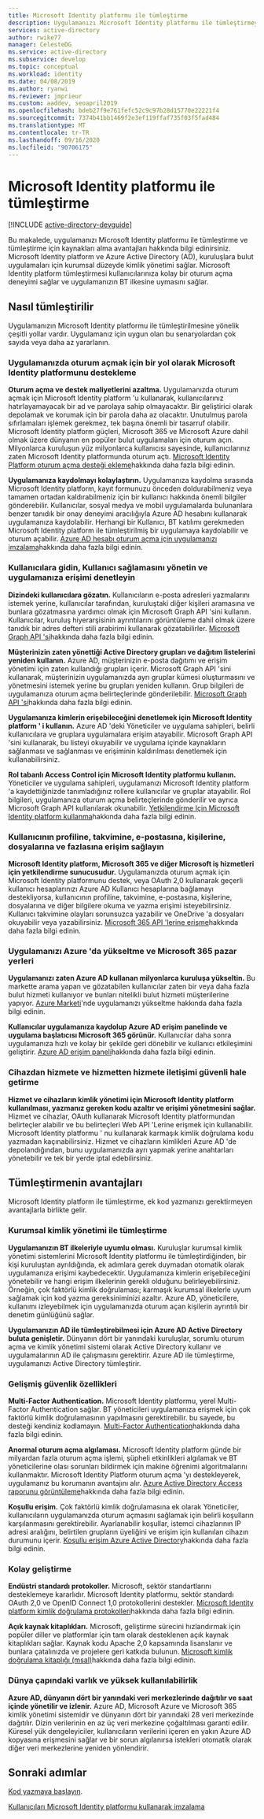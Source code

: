 ```yaml
---
title: Microsoft Identity platformu ile tümleştirme
description: Uygulamanızı Microsoft Identity platformu ile tümleştirmeyle ilgili avantajları öğrenin ve Basitleştirilmiş oturum açma, kimlik yönetimi, çok faktörlü kimlik doğrulaması ve erişim denetimi gibi özellikler için kaynaklar alın.
services: active-directory
author: rwike77
manager: CelesteDG
ms.service: active-directory
ms.subservice: develop
ms.topic: conceptual
ms.workload: identity
ms.date: 04/08/2019
ms.author: ryanwi
ms.reviewer: jmprieur
ms.custom: aaddev, seoapril2019
ms.openlocfilehash: bdeb27f9e761fefc52c9c97b28d15770e22221f4
ms.sourcegitcommit: 7374b41bb1469f2e3ef119ffaf735f03f5fad484
ms.translationtype: MT
ms.contentlocale: tr-TR
ms.lasthandoff: 09/16/2020
ms.locfileid: "90706175"
---
```

# <a name="integrating-with-microsoft-identity-platform"></a>Microsoft Identity platformu ile tümleştirme

[!INCLUDE [active-directory-devguide](../../../includes/active-directory-devguide.md)]

Bu makalede, uygulamanızı Microsoft Identity platformu ile tümleştirme ve tümleştirme için kaynakları alma avantajları hakkında bilgi edinirsiniz. Microsoft Identity platform ve Azure Active Directory (AD), kuruluşlara bulut uygulamaları için kurumsal düzeyde kimlik yönetimi sağlar. Microsoft Identity platform tümleştirmesi kullanıcılarınıza kolay bir oturum açma deneyimi sağlar ve uygulamanızın BT ilkesine uymasını sağlar.

## <a name="how-to-integrate"></a>Nasıl tümleştirilir

Uygulamanızın Microsoft Identity platformu ile tümleştirilmesine yönelik çeşitli yollar vardır. Uygulamanız için uygun olan bu senaryolardan çok sayıda veya daha az yararlanın.

### <a name="support-microsoft-identity-platform-as-a-way-to-sign-in-to-your-application"></a>Uygulamanızda oturum açmak için bir yol olarak Microsoft Identity platformunu destekleme

**Oturum açma ve destek maliyetlerini azaltma.** Uygulamanızda oturum açmak için Microsoft Identity platform 'u kullanarak, kullanıcılarınız hatırlayamayacak bir ad ve parolaya sahip olmayacaktır. Bir geliştirici olarak depolamak ve korumak için bir parola daha az olacaktır. Unutulmuş parola sıfırlamaları işlemek gerekmez, tek başına önemli bir tasarruf olabilir. Microsoft Identity platform güçleri, Microsoft 365 ve Microsoft Azure dahil olmak üzere dünyanın en popüler bulut uygulamaları için oturum açın. Milyonlarca kuruluşun yüz milyonlarca kullanıcısı sayesinde, kullanıcılarınız zaten Microsoft Identity platformunda oturum açtı. [Microsoft Identity Platform oturum açma desteği ekleme](./authentication-vs-authorization.md)hakkında daha fazla bilgi edinin.

**Uygulamanıza kaydolmayı kolaylaştırın.**  Uygulamanıza kaydolma sırasında Microsoft Identity platform, kayıt formunuzu önceden doldurabilmeniz veya tamamen ortadan kaldırabilmeniz için bir kullanıcı hakkında önemli bilgiler gönderebilir. Kullanıcılar, sosyal medya ve mobil uygulamalarda bulunanlara benzer tanıdık bir onay deneyimi aracılığıyla Azure AD hesabını kullanarak uygulamanıza kaydolabilir. Herhangi bir Kullanıcı, BT katılımı gerekmeden Microsoft Identity platform ile tümleştirilmiş bir uygulamaya kaydolabilir ve oturum açabilir. [Azure AD hesabı oturum açma için uygulamanızı imzalama](../../app-service/configure-authentication-provider-aad.md)hakkında daha fazla bilgi edinin.

### <a name="browse-for-users-manage-user-provisioning-and-control-access-to-your-application"></a>Kullanıcılara gidin, Kullanıcı sağlamasını yönetin ve uygulamanıza erişimi denetleyin

**Dizindeki kullanıcılara gözatın.**  Kullanıcıların e-posta adresleri yazmalarını istemek yerine, kullanıcılar tarafından, kuruluştaki diğer kişileri aramasına ve bunlara gözatmasına yardımcı olmak için Microsoft Graph API 'sini kullanın. Kullanıcılar, kuruluş hiyerarşisinin ayrıntılarını görüntüleme dahil olmak üzere tanıdık bir adres defteri stili arabirimi kullanarak gözatabilirler. [Microsoft Graph API 'si](/graph/overview)hakkında daha fazla bilgi edinin.

**Müşterinizin zaten yönettiği Active Directory grupları ve dağıtım listelerini yeniden kullanın.**  Azure AD, müşterinizin e-posta dağıtımı ve erişim yönetimi için zaten kullandığı grupları içerir. Microsoft Graph API 'sini kullanarak, müşterinizin uygulamanızda ayrı gruplar kümesi oluşturmasını ve yönetmesini istemek yerine bu grupları yeniden kullanın. Grup bilgileri de uygulamanıza oturum açma belirteçlerinde gönderilebilir. [Microsoft Graph API 'si](/graph/overview)hakkında daha fazla bilgi edinin.

**Uygulamanıza kimlerin erişebileceğini denetlemek için Microsoft Identity platform ' i kullanın.**  Azure AD 'deki Yöneticiler ve uygulama sahipleri, belirli kullanıcılara ve gruplara uygulamalara erişim atayabilir. Microsoft Graph API 'sini kullanarak, bu listeyi okuyabilir ve uygulama içinde kaynakların sağlanması ve sağlanması ve erişiminin kaldırılması denetlemek için kullanabilirsiniz.

**Rol tabanlı Access Control için Microsoft Identity platformu kullanın.**  Yöneticiler ve uygulama sahipleri, uygulamanızı Microsoft Identity platform 'a kaydettiğinizde tanımladığınız rollere kullanıcılar ve gruplar atayabilir. Rol bilgileri, uygulamanıza oturum açma belirteçlerinde gönderilir ve ayrıca Microsoft Graph API kullanılarak okunabilir. [Yetkilendirme Için Microsoft Identity platform kullanma](https://cloudblogs.microsoft.com/enterprisemobility/2014/12/18/azure-active-directory-now-with-group-claims-and-application-roles/)hakkında daha fazla bilgi edinin.

### <a name="get-access-to-users-profile-calendar-email-contacts-files-and-more"></a>Kullanıcının profiline, takvimine, e-postasına, kişilerine, dosyalarına ve fazlasına erişim sağlayın

**Microsoft Identity platform, Microsoft 365 ve diğer Microsoft iş hizmetleri için yetkilendirme sunucusudur.**  Uygulamanızda oturum açmak için Microsoft Identity platformunu destek, veya OAuth 2,0 kullanarak geçerli kullanıcı hesaplarınızı Azure AD Kullanıcı hesaplarına bağlamayı destekliyorsa, kullanıcının profiline, takvimine, e-postasına, kişilerine, dosyalarına ve diğer bilgilere okuma ve yazma erişimi isteyebilirsiniz. Kullanıcı takvimine olayları sorunsuzca yazabilir ve OneDrive 'a dosyaları okuyabilir veya yazabilirsiniz. [Microsoft 365 API 'lerine erişme](/previous-versions/office/office-365-api/)hakkında daha fazla bilgi edinin.

### <a name="promote-your-application-in-the-azure-and-microsoft-365-marketplaces"></a>Uygulamanızı Azure 'da yükseltme ve Microsoft 365 pazar yerleri

**Uygulamanızı zaten Azure AD kullanan milyonlarca kuruluşa yükseltin.**  Bu markette arama yapan ve gözatabilen kullanıcılar zaten bir veya daha fazla bulut hizmeti kullanıyor ve bunları nitelikli bulut hizmeti müşterilerine yapıyor. [Azure Marketi](https://azure.microsoft.com/marketplace/partner-program/)'nde uygulamanızı yükseltme hakkında daha fazla bilgi edinin.

**Kullanıcılar uygulamanıza kaydolup Azure AD erişim panelinde ve uygulama başlatıcısı Microsoft 365 görünür.**  Kullanıcılar daha sonra uygulamanıza hızlı ve kolay bir şekilde geri dönebilir ve kullanıcı etkileşimini geliştirir. [Azure AD erişim paneli](../user-help/my-apps-portal-end-user-access.md)hakkında daha fazla bilgi edinin.

### <a name="secure-device-to-service-and-service-to-service-communication"></a>Cihazdan hizmete ve hizmetten hizmete iletişimi güvenli hale getirme

**Hizmet ve cihazların kimlik yönetimi için Microsoft Identity platform kullanılması, yazmanız gereken kodu azaltır ve erişimi yönetmesini sağlar.**  Hizmet ve cihazlar, OAuth kullanarak Microsoft Identity platformundan belirteçler alabilir ve bu belirteçleri Web API 'Lerine erişmek için kullanabilir. Microsoft Identity platformu ' nu kullanarak karmaşık kimlik doğrulama kodu yazmadan kaçınabilirsiniz. Hizmet ve cihazların kimlikleri Azure AD 'de depolandığından, bunu uygulamanızda ayrı yapmak yerine anahtarları yönetebilir ve tek bir yerde iptal edebilirsiniz.

## <a name="benefits-of-integration"></a>Tümleştirmenin avantajları

Microsoft Identity platform ile tümleştirme, ek kod yazmanızı gerektirmeyen avantajlarla birlikte gelir.

### <a name="integration-with-enterprise-identity-management"></a>Kurumsal kimlik yönetimi ile tümleştirme

**Uygulamanızın BT ilkeleriyle uyumlu olması.**  Kuruluşlar kurumsal kimlik yönetimi sistemlerini Microsoft Identity platformu ile tümleştirdiğinden, bir kişi kuruluştan ayrıldığında, ek adımlara gerek duymadan otomatik olarak uygulamanıza erişimi kaybedecektir. Uygulamanıza kimlerin erişebileceğini yönetebilir ve hangi erişim ilkelerinin gerekli olduğunu belirleyebilirsiniz. Örneğin, çok faktörlü kimlik doğrulaması; karmaşık kurumsal ilkelerle uyum sağlamak için kod yazma gereksiniminizi azaltır. Azure AD, yöneticilere, kullanımı izleyebilmek için uygulamanızda oturum açan kişilerin ayrıntılı bir denetim günlüğünü sağlar.

**Uygulamanızın AD ile tümleştirebilmesi için Azure AD Active Directory buluta genişletir.**  Dünyanın dört bir yanındaki kuruluşlar, sorumlu oturum açma ve kimlik yönetimi sistemi olarak Active Directory kullanır ve uygulamalarının AD ile çalışmasını gerektirir. Azure AD ile tümleştirme, uygulamanızı Active Directory tümleştirir.

### <a name="advanced-security-features"></a>Gelişmiş güvenlik özellikleri

**Multi-Factor Authentication.**  Microsoft Identity platformu, yerel Multi-Factor Authentication sağlar. BT yöneticileri uygulamanıza erişmek için çok faktörlü kimlik doğrulamasının yapılmasını gerektirebilir. bu sayede, bu desteği kendiniz kodlamayın. [Multi-Factor Authentication](https://azure.microsoft.com/documentation/services/multi-factor-authentication/)hakkında daha fazla bilgi edinin.

**Anormal oturum açma algılaması.**  Microsoft Identity platform günde bir milyardan fazla oturum açma işlemi, şüpheli etkinlikleri algılamak ve BT yöneticilerine olası sorunları bildirmek için makine öğrenimi algoritmalarını kullanmaktır. Microsoft Identity Platform oturum açma 'yı destekleyerek, uygulamanız bu korumanın avantajını alır. [Azure Active Directory Access raporunu görüntüleme](../reports-monitoring/overview-reports.md)hakkında daha fazla bilgi edinin.

**Koşullu erişim.**  Çok faktörlü kimlik doğrulamasına ek olarak Yöneticiler, kullanıcıların uygulamanızda oturum açmasını sağlamak için belirli koşulların karşılanmasını gerektirebilir. Ayarlanabilir koşullar, istemci cihazlarının IP adresi aralığını, belirtilen grupların üyeliğini ve erişim için kullanılan cihazın durumunu içerir. [Koşullu erişim Azure Active Directory](../conditional-access/overview.md)hakkında daha fazla bilgi edinin.

### <a name="easy-development"></a>Kolay geliştirme

**Endüstri standardı protokoller.**  Microsoft, sektör standartlarını desteklemeye kararlıdır. Microsoft Identity platformu, sektör standardı OAuth 2,0 ve OpenID Connect 1,0 protokollerini destekler. [Microsoft Identity platform kimlik doğrulama protokolleri](active-directory-v2-protocols.md)hakkında daha fazla bilgi edinin.

**Açık kaynak kitaplıkları.**  Microsoft, geliştirme sürecini hızlandırmak için popüler diller ve platformlar için tam olarak desteklenen açık kaynak kitaplıkları sağlar. Kaynak kodu Apache 2,0 kapsamında lisanslanır ve bunlara çatalınızda ve projelere geri katkıda bulunun. [Microsoft kimlik doğrulama kitaplığı (msal)](reference-v2-libraries.md)hakkında daha fazla bilgi edinin.

### <a name="worldwide-presence-and-high-availability"></a>Dünya çapındaki varlık ve yüksek kullanılabilirlik

**Azure AD, dünyanın dört bir yanındaki veri merkezlerinde dağıtılır ve saat içinde yönetilir ve izlenir.**  Azure AD, Microsoft Azure ve Microsoft 365 kimlik yönetimi sistemidir ve dünyanın dört bir yanındaki 28 veri merkezinde dağıtılır. Dizin verilerinin en az üç veri merkezine çoğaltılması garanti edilir. Küresel yük dengeleyiciler, kullanıcıların verilerini içeren en yakın Azure AD kopyasına erişmesini sağlar ve bir sorun algılanırsa istekleri otomatik olarak diğer veri merkezlerine yeniden yönlendirir.

## <a name="next-steps"></a>Sonraki adımlar

[Kod yazmaya başlayın](v2-overview.md#getting-started).

[Kullanıcıları Microsoft Identity platformu kullanarak imzalama](./authentication-vs-authorization.md)